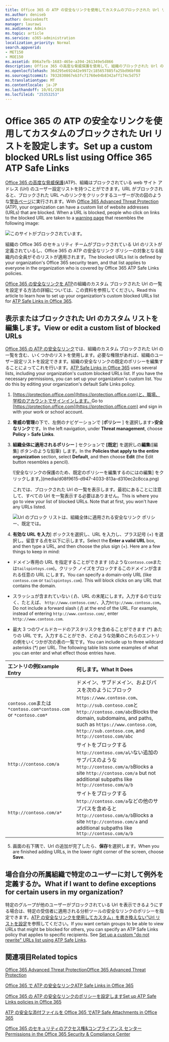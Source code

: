```yaml
---
title: Office 365 の ATP の安全なリンクを使用してカスタムのブロックされた Url リストを設定します。
ms.author: deniseb
author: denisebmsft
manager: laurawi
ms.audience: Admin
ms.topic: article
ms.service: o365-administration
localization_priority: Normal
search.appverid:
- MET150
- MOE150
ms.assetid: 896a7efb-1683-465e-a394-261349e5d866
description: Office 365 の高度な脅威保護を使用して、組織のブロックされた Url の一覧を設定する方法の詳細については、この資料を参照してください。ブロックされた Url は、電子メール メッセージと、ATP の安全なリンク ポリシーに基づき、Office ドキュメントに適用されます。
ms.openlocfilehash: 36d295e6924d2e9972c185657885fa25bd96bf08
ms.sourcegitcommit: 7032830867eb3fc71760e04b8342aff174c5d757
ms.translationtype: MT
ms.contentlocale: ja-JP
ms.lasthandoff: 10/01/2018
ms.locfileid: "25353253"
---
```

# <a name="set-up-a-custom-blocked-urls-list-using-office-365-atp-safe-links"></a><span data-ttu-id="43fe7-104">Office 365 の ATP の安全なリンクを使用してカスタムのブロックされた Url リストを設定します。</span><span class="sxs-lookup"><span data-stu-id="43fe7-104">Set up a custom blocked URLs list using Office 365 ATP Safe Links</span></span>

<span data-ttu-id="43fe7-p102">[Office 365 の高度な脅威保護](office-365-atp.md)(ATP)、組織はブロックされている web サイト アドレス (Url) のユーザー設定リストを持つことができます。URL がブロックされると、ブロックされた URL へのリンクをクリックするユーザーが次の図のような[警告ページ](atp-safe-links-warning-pages.md)に実行されます。</span><span class="sxs-lookup"><span data-stu-id="43fe7-p102">With [Office 365 Advanced Threat Protection](office-365-atp.md) (ATP), your organization can have a custom list of website addresses (URLs) that are blocked. When a URL is blocked, people who click on links to the blocked URL are taken to a [warning page](atp-safe-links-warning-pages.md) that resembles the following image:</span></span> 
  
![このサイトがブロックされています。](media/6b4bda2d-a1e6-419e-8b10-588e83c3af3f.png)
  
<span data-ttu-id="43fe7-108">組織の Office 365 のセキュリティ チームがブロックされている Url のリストが定義されているし、Office 365 の ATP の安全なリンク ポリシーの対象となる組織内の全員がそのリストが適用されます。</span><span class="sxs-lookup"><span data-stu-id="43fe7-108">The blocked URLs list is defined by your organization's Office 365 security team, and that list applies to everyone in the organization who is covered by Office 365 ATP Safe Links policies.</span></span> 
  
<span data-ttu-id="43fe7-109">[Office 365 の安全なリンクを ATP](atp-safe-links.md)の組織のカスタム ブロックされた Url の一覧を設定する方法の詳細については、この資料を参照してください。</span><span class="sxs-lookup"><span data-stu-id="43fe7-109">Read this article to learn how to set up your organization's custom blocked URLs list for [ATP Safe Links in Office 365](atp-safe-links.md).</span></span>
  
## <a name="view-or-edit-a-custom-list-of-blocked-urls"></a><span data-ttu-id="43fe7-110">表示またはブロックされた Url のカスタム リストを編集します。</span><span class="sxs-lookup"><span data-stu-id="43fe7-110">View or edit a custom list of blocked URLs</span></span>

<span data-ttu-id="43fe7-p103">[Office 365 の ATP の安全なリンク](atp-safe-links.md)では、組織のカスタム ブロックされた Url の一覧を含む、いくつかのリストを使用します。必要な権限があれば、組織のユーザー設定リストを設定できます。組織の安全なリンクの既定のポリシーを編集することによってこれを行います。</span><span class="sxs-lookup"><span data-stu-id="43fe7-p103">[ATP Safe Links in Office 365](atp-safe-links.md) uses several lists, including your organization's custom blocked URLs list. If you have the necessary permissions, you can set up your organization's custom list. You do this by editing your organization's default Safe Links policy.</span></span>
  
1. <span data-ttu-id="43fe7-114">[https://protection.office.com](https://protection.office.com)と、職場、学校のアカウントでサインインします。</span><span class="sxs-lookup"><span data-stu-id="43fe7-114">Go to [https://protection.office.com](https://protection.office.com) and sign in with your work or school account.</span></span> 
    
2. <span data-ttu-id="43fe7-115">**脅威の管理**の下で、左側のナビゲーションで [**ポリシー** ] を選択します\>**安全なリンク**です。</span><span class="sxs-lookup"><span data-stu-id="43fe7-115">In the left navigation, under **Threat management**, choose **Policy** \> **Safe Links**.</span></span>
    
3. <span data-ttu-id="43fe7-116">**組織全体に適用されるポリシー** ] セクションで **[既定**] を選択しの**編集**([編集] ボタンのような鉛筆) します。</span><span class="sxs-lookup"><span data-stu-id="43fe7-116">In the **Policies that apply to the entire organization** section, select **Default**, and then choose **Edit** (the Edit button resembles a pencil).</span></span> 
    
    ![安全なリンクの保護のため、既定のポリシーを編集するのにはの編集] をクリックします。](media/d08f9615-d947-4033-813a-d310ec2c8cca.png)
  
    <span data-ttu-id="43fe7-p104">これでは、ブロックされた Url の一覧を表示します。最初にあることに注意して、すべての Url を一覧表示する必要はありません。</span><span class="sxs-lookup"><span data-stu-id="43fe7-p104">This is where you go to view your list of blocked URLs. Note that at first, you won't have any URLs listed.</span></span>
    
    ![Url のブロック リストは、組織全体に適用される安全なリンク ポリシー、既定では。](media/575e1449-6191-40ac-b626-030a2fd3fb11.png)
  
4. <span data-ttu-id="43fe7-p105">**有効な URL を入力**] ボックスを選択し、URL を入力し、プラス記号 (+) を選択し。留意する点を以下に示します。</span><span class="sxs-lookup"><span data-stu-id="43fe7-p105">Select the **Enter a valid URL** box, and then type a URL, and then choose the plus sign (+). Here are a few things to keep in mind:</span></span> 
    
  - <span data-ttu-id="43fe7-p106">ドメイン専用の URL を指定することができます (のような`contoso.com`または`tailspintoys.com`)。クリック ノイズをブロックするこのドメインが含まれる任意の URL にします。</span><span class="sxs-lookup"><span data-stu-id="43fe7-p106">You can specify a domain-only URL (like `contoso.com` or `tailspintoys.com`). This will block clicks on any URL that contains the domain.</span></span>
    
  - <span data-ttu-id="43fe7-p107">スラッシュが含まれていない ( **/**)、URL の末尾にします。入力するのではなく、たとえば、 `http://www.contoso.com/`、入力`http://www.contoso.com`。</span><span class="sxs-lookup"><span data-stu-id="43fe7-p107">Do not include a forward slash ( **/**) at the end of the URL. For example, instead of entering `http://www.contoso.com/`, enter `http://www.contoso.com`.</span></span>
    
  - <span data-ttu-id="43fe7-p108">最大 3 つのワイルドカードのアスタリスクを含めることができます (\*) あたりの URL です。入力することができ、どのような効果のこれらのエントリの例をいくつかが次の表の一覧です。</span><span class="sxs-lookup"><span data-stu-id="43fe7-p108">You can include up to three wildcard asterisks (\*) per URL. The following table lists some examples of what you can enter and what effect those entries have.</span></span>
    
|<span data-ttu-id="43fe7-129">**エントリの例**</span><span class="sxs-lookup"><span data-stu-id="43fe7-129">**Example Entry**</span></span>|<span data-ttu-id="43fe7-130">**何します。**</span><span class="sxs-lookup"><span data-stu-id="43fe7-130">**What It Does**</span></span>|
|:-----|:-----|
|<span data-ttu-id="43fe7-131">`contoso.com`または`*contoso.com*`</span><span class="sxs-lookup"><span data-stu-id="43fe7-131">`contoso.com` or `*contoso.com*`</span></span>  <br/> |<span data-ttu-id="43fe7-132">ドメイン、サブドメイン、およびパスを次のようにブロック`https://www.contoso.com`、`http://sub.contoso.com`と`http://contoso.com/abc`</span><span class="sxs-lookup"><span data-stu-id="43fe7-132">Blocks the domain, subdomains, and paths, such as `https://www.contoso.com`, `http://sub.contoso.com`, and `http://contoso.com/abc`</span></span>  <br/> |
|`http://contoso.com/a`  <br/> |<span data-ttu-id="43fe7-133">サイトをブロックする`http://contoso.com/a`いない追加のサブパスのような`http://contoso.com/a/b`</span><span class="sxs-lookup"><span data-stu-id="43fe7-133">Blocks a site `http://contoso.com/a` but not additional subpaths like `http://contoso.com/a/b`</span></span>  <br/> |
|`http://contoso.com/a*`  <br/> |<span data-ttu-id="43fe7-134">サイトをブロックする`http://contoso.com/a`などの他のサブパスを含めると`http://contoso.com/a/b`</span><span class="sxs-lookup"><span data-stu-id="43fe7-134">Blocks a site `http://contoso.com/a` and additional subpaths like `http://contoso.com/a/b`</span></span>  <br/> |
   
5. <span data-ttu-id="43fe7-135">画面の右下隅で、Url の追加が完了したら、**保存**を選択します。</span><span class="sxs-lookup"><span data-stu-id="43fe7-135">When you are finished adding URLs, in the lower right corner of the screen, choose **Save**.</span></span>
    
## <a name="what-if-i-want-to-define-exceptions-for-certain-users-in-my-organization"></a><span data-ttu-id="43fe7-136">場合自分の所属組織で特定のユーザーに対して例外を定義するか。</span><span class="sxs-lookup"><span data-stu-id="43fe7-136">What if I want to define exceptions for certain users in my organization?</span></span>

<span data-ttu-id="43fe7-p109">特定のグループが他のユーザーがブロックされている Url を表示できるようにする場合は、特定の受信者に適用される分析ツールの安全なリンクのポリシーを指定できます。[ATP の安全なリンクを使用してカスタム」を書き換えない"Url リストを設定](set-up-a-custom-do-not-rewrite-urls-list-with-atp.md)を参照してください。</span><span class="sxs-lookup"><span data-stu-id="43fe7-p109">If you want certain groups to be able to view URLs that might be blocked for others, you can specify an ATP Safe Links policy that applies to specific recipients. See [Set up a custom "do not rewrite" URLs list using ATP Safe Links](set-up-a-custom-do-not-rewrite-urls-list-with-atp.md).</span></span>
  
## <a name="related-topics"></a><span data-ttu-id="43fe7-139">関連項目</span><span class="sxs-lookup"><span data-stu-id="43fe7-139">Related topics</span></span>

[<span data-ttu-id="43fe7-140">Office 365 Advanced Threat Protection</span><span class="sxs-lookup"><span data-stu-id="43fe7-140">Office 365 Advanced Threat Protection</span></span>](office-365-atp.md)
  
[<span data-ttu-id="43fe7-141">Office 365 で ATP の安全なリンク</span><span class="sxs-lookup"><span data-stu-id="43fe7-141">ATP Safe Links in Office 365</span></span>](atp-safe-links.md)
  
[<span data-ttu-id="43fe7-142">Office 365 の ATP の安全なリンクのポリシーを設定します</span><span class="sxs-lookup"><span data-stu-id="43fe7-142">Set up ATP Safe Links policies in Office 365</span></span>](set-up-atp-safe-links-policies.md)
  
[<span data-ttu-id="43fe7-143">ATP の安全な添付ファイルを Office 365 で</span><span class="sxs-lookup"><span data-stu-id="43fe7-143">ATP Safe Attachments in Office 365</span></span>](atp-safe-attachments.md)

[<span data-ttu-id="43fe7-144">Office 365 のセキュリティのアクセス権&amp;コンプライアンス センター</span><span class="sxs-lookup"><span data-stu-id="43fe7-144">Permissions in the Office 365 Security &amp; Compliance Center</span></span>](permissions-in-the-security-and-compliance-center.md)
  

